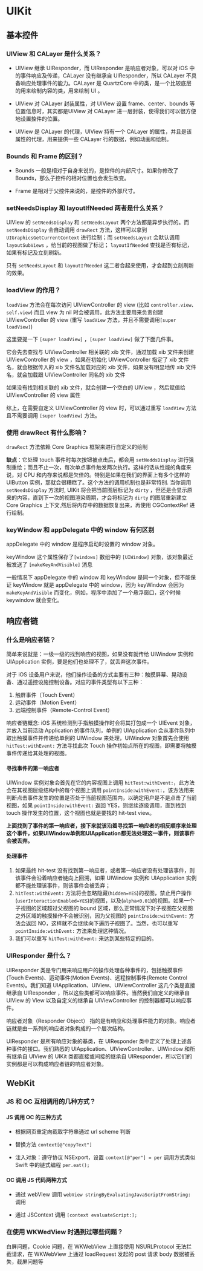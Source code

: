 # UIKit

## 基本控件

### UIView 和 CALayer 是什么关系？

- UIView 继承 UIResponder，而 UIResponder 是响应者对象，可以对 iOS 中的事件响应及传递，CALayer 没有继承自 UIResponder，所以 CALayer 不具备响应处理事件的能力。CALayer 是 QuartzCore 中的类，是一个比较底层的用来绘制内容的类，用来绘制 UI 。

- UIView 对 CALayer 封装属性，对 UIView 设置 frame、center、bounds 等位置信息时，其实都是UIView 对 CALayer 进一层封装，使得我们可以很方便地设置控件的位置。

- UIView 是 CALayer 的代理，UIView 持有一个 CALayer 的属性，并且是该属性的代理，用来提供一些 CALayer 行的数据，例如动画和绘制。

### Bounds 和 Frame 的区别？

- Bounds 一般是相对于自身来说的，是控件的内部尺寸。如果你修改了 Bounds，那么子控件的相对位置也会发生改变。

- Frame 是相对于父控件来说的，是控件的外部尺寸。




### setNeedsDisplay 和 layoutIfNeeded 两者是什么关系？

UIView 的 `setNeedsDisplay` 和 `setNeedsLayout` 两个方法都是异步执行的。而 `setNeedsDisplay` 会自动调用 `drawRect` 方法，这样可以拿到 `UIGraphicsGetCurrentContext` 进行绘制；而 `setNeedsLayout` 会默认调用 `layoutSubViews` ，给当前的视图做了标记； `layoutIfNeeded` 查找是否有标记，如果有标记及立刻刷新。

只有 `setNeedsLayout` 和 `layoutIfNeeded` 这二者合起来使用，才会起到立刻刷新的效果。





### loadView 的作用？

`loadView` 方法会在每次访问 UIViewController 的 view (比如 `controller.view`、`self.view`) 而且 view 为 nil 时会被调用，此方法主要用来负责创建 UIViewController 的 view (重写 `loadView` 方法，并且不需要调用`[super loadView]`)

这里要提一下 `[super loadView]` ，`[super loadView]` 做了下面几件事。

它会先去查找与 UIViewController 相关联的 xib 文件，通过加载 xib 文件来创建 UIViewController 的 view ，如果在初始化 UIViewController 指定了 xib 文件名，就会根据传入的 xib 文件名加载对应的 xib 文件，如果没有明显地传 xib 文件名，就会加载跟 UIViewController 同名的 xib 文件

如果没有找到相关联的 xib 文件，就会创建一个空白的 UIView ，然后赋值给 UIViewController 的 view 属性

综上，在需要自定义 UIViewController 的 view 时，可以通过重写 `loadView` 方法且不需要调用 `[super loadView]` 方法。




### 使用 drawRect 有什么影响？

`drawRect` 方法依赖 Core Graphics 框架来进行自定义的绘制

**缺点**：它处理 touch 事件时每次按钮被点击后，都会用 `setNeddsDisplay` 进行强制重绘；而且不止一次，每次单点事件触发两次执行。这样的话从性能的角度来说，对 CPU 和内存来说都是欠佳的。特别是如果在我们的界面上有多个这样的 UIButton 实例，那就会很糟糕了。这个方法的调用机制也是非常特别. 当你调用 `setNeedsDisplay` 方法时, UIKit 将会把当前图层标记为 `dirty` ，但还是会显示原来的内容，直到下一次的视图渲染周期，才会将标记为 `dirty` 的图层重新建立 Core Graphics 上下文,然后将内存中的数据恢复出来，再使用 CGContextRef 进行绘制。




### keyWindow 和 appDelegate 中的 window 有何区别

appDelegate 中的 window 是程序启动时设置的 window 对象。

keyWindow 这个属性保存了`[windows]` 数组中的 `[UIWindow]` 对象，该对象最近被发送了 `[makeKeyAndVisible]` 消息

一般情况下 appDelegate 中的 window 和 keyWindow 是同一个对象，但不能保证 keyWindow 就是 appDelegate 中的 window，因为 keyWindow 会因为 `makeKeyAndVisible` 而变化，例如，程序中添加了一个悬浮窗口，这个时候 keywindow 就会变化。



## 响应者链

### 什么是响应者链？

简单来说就是：一级一级的找到响应的视图，如果没有就传给 UIWindow 实例和 UIApplication 实例，要是他们也处理不了，就丢弃这次事件。

对于 iOS 设备用户来说，他们操作设备的方式主要有三种：触摸屏幕、晃动设备、通过遥控设施控制设备。对应的事件类型有以下三种：

1. 触屏事件（Touch Event）
2. 运动事件（Motion Event）
3. 远端控制事件（Remote-Control Event）


响应者链概念: iOS 系统检测到手指触摸操作时会将其打包成一个 UIEvent 对象，并放入当前活动 Application 的事件队列，单例的 UIApplication 会从事件队列中取出触摸事件并传递给单例的 UIWindow 来处理，UIWindow 对象首先会使用 `hitTest:withEvent:` 方法寻找此次 Touch 操作初始点所在的视图，即需要将触摸事件传递给其处理的视图。

#### 寻找事件的第一响应者

UIWindow 实例对象会首先在它的内容视图上调用 `hitTest:withEvent:`，此方法会在其视图层级结构中的每个视图上调用 `pointInside:withEvent:`，该方法用来判断点击事件发生的位置是否处于当前视图范围内，以确定用户是不是点击了当前视图，如果 `pointInside:withEvent:` 返回 YES，则继续逐级调用，直到找到 touch 操作发生的位置，这个视图也就是要找的 hit-test view。

**上面找到了事件的第一响应者，接下来就该沿着寻找第一响应者的相反顺序来处理这个事件，如果UIWindow单例和UIApplication都无法处理这一事件，则该事件会被丢弃。**

#### 处理事件

1. 如果最终 hit-test 没有找到第一响应者，或者第一响应者没有处理该事件，则该事件会沿着响应者链向上回溯，如果 UIWindow 实例和 UIApplication 实例都不能处理该事件，则该事件会被丢弃；
2. `hitTest:withEvent:` 方法将会忽略隐藏(`hidden=YES`)的视图，禁止用户操作(`userInteractionEnabled=YES`)的视图，以及(`alpha<0.01`)的视图。如果一个子视图的区域超过父视图的 bound 区域，那么正常情况下对子视图在父视图之外区域的触摸操作不会被识别，因为父视图的 `pointInside:withEvent:` 方法会返回 NO，这样就不会继续向下遍历子视图了。当然，也可以重写 `pointInside:withEvent:` 方法来处理这种情况。
3. 我们可以重写 `hitTest:withEvent:` 来达到某些特定的目的。





### UIResponder 是什么？

UIResponder 类是专门用来响应用户的操作处理各种事件的，包括触摸事件(Touch Events)、运动事件(Motion Events)、远程控制事件(Remote Control Events)。我们知道 UIApplication、UIView、UIViewController 这几个类是直接继承自 UIResponder ，所以这些类都可以响应事件。当然我们自定义的继承自 UIView 的 View 以及自定义的继承自 UIViewController 的控制器都可以响应事件。

响应者对象（Responder Object） 指的是有响应和处理事件能力的对象。响应者链就是由一系列的响应者对象构成的一个层次结构。

UIResponder 是所有响应对象的基类，在 UIResponder 类中定义了处理上述各种事件的接口。我们熟悉的 UIApplication、UIViewController、UIWindow 和所有继承自 UIView 的 UIKit 类都直接或间接的继承自 UIResponder，所以它们的实例都是可以构成响应者链的响应者对象。




## WebKit

### JS 和 OC 互相调用的几种方式？

#### JS 调用 OC 的三种方式

- 根据网页重定向截取字符串通过 url scheme 判断

- 替换方法 `context[@"copyText"]`

- 注入对象：遵守协议 NSExport，设置 `context[@"per"] = per` 调用方式类似 Swift 中的链式编程 `per.eat();`

#### OC 调用 JS 代码两种方式

- 通过 webVIew 调用 `webView stringByEvaluatingJavaScriptFromString:` 调用

- 通过 JSContext 调用 `[context evaluateScript:];`




### 在使用 WKWedView 时遇到过哪些问题？

白屏问题，Cookie 问题，在 WKWebView 上直接使用 NSURLProtocol 无法拦截请求，在 WKWebView 上通过 loadRequest 发起的 post 请求 body 数据被丢失，截屏问题等

